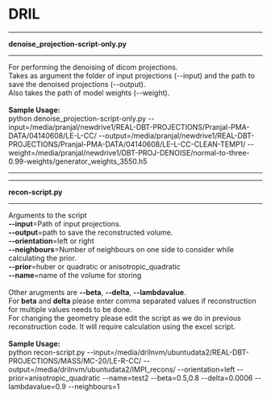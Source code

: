# DRIL
___________________________________
**denoise_projection-script-only.py**
___________________________________
For performing the denoising of dicom projections.<br>
Takes as argument the folder of input projections (--input) and the path to save the denoised projections (--output).<br>
Also takes the path of model weights (--weight).<br>
<br>
**Sample Usage:**<br>
python denoise_projection-script-only.py --input=/media/pranjal/newdrive1/REAL-DBT-PROJECTIONS/Pranjal-PMA-DATA/04140608/LE-L-CC/ --output=/media/pranjal/newdrive1/REAL-DBT-PROJECTIONS/Pranjal-PMA-DATA/04140608/LE-L-CC-CLEAN-TEMP1/ --weight=/media/pranjal/newdrive1/DBT-PROJ-DENOISE/normal-to-three-0.99-weights/generator_weights_3550.h5
___________________________________
___________________________________
**recon-script.py**
___________________________________
Arguments to the script<br>
**--input**=Path of input projections.<br>
**--output**=path to save the reconstructed volume.<br>
**--orientation**=left or right<br> 
**--neighbours**=Number of neighbours on one side to consider while calculating the prior.<br>
**--prior**=huber or quadratic or anisotropic_quadratic<br>
**--name**=name of the volume for storing<br><br>
Other arugments are **--beta**, **--delta**, **--lambdavalue**.<br>
For **beta** and **delta** please enter comma separated values if reconstruction for multiple values needs to be done.<br>
For changing the geometry please edit the script as we do in previous reconstruction code. It will require calculation using the excel script.
<br><br>
**Sample Usage:**<br>
python recon-script.py --input=/media/drilnvm/ubuntudata2/REAL-DBT-PROJECTIONS/MASS/MC-20/LE-R-CC/ --output=/media/drilnvm/ubuntudata2/IMPI_recons/ --orientation=left --prior=anisotropic_quadratic --name=test2 --beta=0.5,0.8 --delta=0.0006 --lambdavalue=0.9 --neighbours=1
